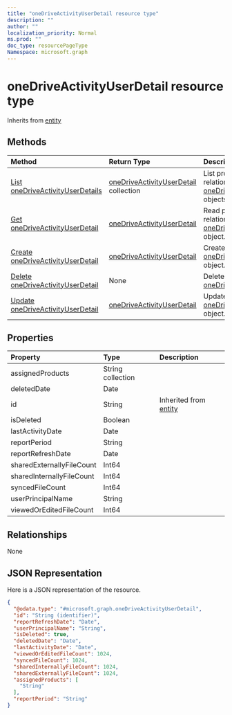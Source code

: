 ```yaml
---
title: "oneDriveActivityUserDetail resource type"
description: ""
author: ""
localization_priority: Normal
ms.prod: ""
doc_type: resourcePageType
Namespace: microsoft.graph
---
```



# oneDriveActivityUserDetail resource type




Inherits from [entity](../resources/entity.md)

## Methods
|Method|Return Type|Description|
|:---|:---|:---|
|[List oneDriveActivityUserDetails](../api/onedriveactivityuserdetail-list.md)|[oneDriveActivityUserDetail](../resources/oneDriveActivityUserDetail.md) collection|List properties and relationships of the [oneDriveActivityUserDetail](../resources/onedriveactivityuserdetail.md) objects.|
|[Get oneDriveActivityUserDetail](../api/onedriveactivityuserdetail-get.md)|[oneDriveActivityUserDetail](../resources/oneDriveActivityUserDetail.md)|Read properties and relationships of the [oneDriveActivityUserDetail](../resources/onedriveactivityuserdetail.md) object.|
|[Create oneDriveActivityUserDetail](../api/onedriveactivityuserdetail-create.md)|[oneDriveActivityUserDetail](../resources/oneDriveActivityUserDetail.md)|Create a new [oneDriveActivityUserDetail](../resources/onedriveactivityuserdetail.md) object.|
|[Delete oneDriveActivityUserDetail](../api/onedriveactivityuserdetail-delete.md)|None|Deletes a [oneDriveActivityUserDetail](../resources/onedriveactivityuserdetail.md).|
|[Update oneDriveActivityUserDetail](../api/onedriveactivityuserdetail-update.md)|[oneDriveActivityUserDetail](../resources/oneDriveActivityUserDetail.md)|Update the properties of a [oneDriveActivityUserDetail](../resources/onedriveactivityuserdetail.md) object.|

## Properties
|Property|Type|Description|
|:---|:---|:---|
|assignedProducts|String collection||
|deletedDate|Date||
|id|String| Inherited from [entity](../resources/entity.md)|
|isDeleted|Boolean||
|lastActivityDate|Date||
|reportPeriod|String||
|reportRefreshDate|Date||
|sharedExternallyFileCount|Int64||
|sharedInternallyFileCount|Int64||
|syncedFileCount|Int64||
|userPrincipalName|String||
|viewedOrEditedFileCount|Int64||

## Relationships
None

## JSON Representation
Here is a JSON representation of the resource.
<!-- {
  "blockType": "resource",
  "keyProperty": "id",
  "@odata.type": "microsoft.graph.oneDriveActivityUserDetail",
  "baseType": "microsoft.graph.entity",
  "openType": false
}
-->
``` json
{
  "@odata.type": "#microsoft.graph.oneDriveActivityUserDetail",
  "id": "String (identifier)",
  "reportRefreshDate": "Date",
  "userPrincipalName": "String",
  "isDeleted": true,
  "deletedDate": "Date",
  "lastActivityDate": "Date",
  "viewedOrEditedFileCount": 1024,
  "syncedFileCount": 1024,
  "sharedInternallyFileCount": 1024,
  "sharedExternallyFileCount": 1024,
  "assignedProducts": [
    "String"
  ],
  "reportPeriod": "String"
}
```

